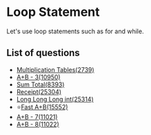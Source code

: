 Loop Statement
==========
Let's use loop statements such as for and while.

List of questions
-----------------

- [Multiplication Tables(2739)](https://github.com/yoru4890/coding_test/blob/main/baekjoon/loop_statement/2739.md)
- [A+B - 3(10950)](https://github.com/yoru4890/coding_test/blob/main/baekjoon/loop_statement/10950.md)
- [Sum Total(8393)](https://github.com/yoru4890/coding_test/blob/main/baekjoon/loop_statement/8393.md)
- [Receipt(25304)](https://github.com/yoru4890/coding_test/blob/main/baekjoon/loop_statement/25304.md)
- [Long Long Long int(25314)](https://github.com/yoru4890/coding_test/blob/main/baekjoon/loop_statement/25314.md)
- ⭐[Fast A+B(15552)](https://github.com/yoru4890/coding_test/blob/main/baekjoon/loop_statement/15552.md)
- [A+B - 7(11021)](https://github.com/yoru4890/coding_test/blob/main/baekjoon/loop_statement/11021.md)
- [A+B - 8(11022)](https://github.com/yoru4890/coding_test/blob/main/baekjoon/loop_statement/11022.md)
